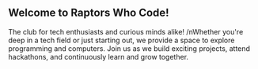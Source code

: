 ## Welcome to Raptors Who Code!
The club for tech enthusiasts and curious minds alike! 
/nWhether you're deep in a tech field or just starting out, we provide a space to explore programming and computers. 
Join us as we build exciting projects, attend hackathons, and continuously learn and grow together. 

<!--

**Here are some ideas to get you started:**

🙋‍♀️ A short introduction - what is your organization all about?
🌈 Contribution guidelines - how can the community get involved?
👩‍💻 Useful resources - where can the community find your docs? Is there anything else the community should know?
🍿 Fun facts - what does your team eat for breakfast?
🧙 Remember, you can do mighty things with the power of [Markdown](https://docs.github.com/github/writing-on-github/getting-started-with-writing-and-formatting-on-github/basic-writing-and-formatting-syntax)
-->
